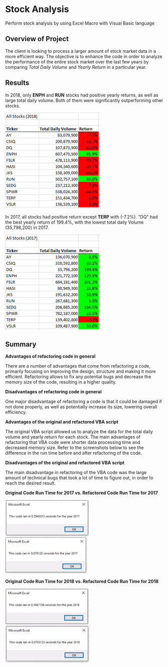 # **Stock Analysis**
Perform stock analysis by using Excel Macro with Visual Basic language



## **Overview of Project**
The client is looking to process a larger amount of stock market data in a more efficient way.
The objective is to enhance the code in order to analyze the performance of the entire stock market over the last few years by comparing *Total Daily Volume* and *Yearly Return* in a particular year.



## **Results**
In 2018, only **ENPH** and **RUN** stocks had positive yearly returns, as well as large total daily volume. Both of them were significantly outperforming other stocks.

![VBA Challenge 2018](VBA_Challenge_2018.png)

In 2017, all stocks had positive return except **TERP** with (-7.2%). "DQ" had the best yearly return of 199.4%, with the lowest total daily Volume (35,796,200) in 2017.

![VBA Challenge 2017](VBA_Challenge_2017.png)


## **Summary**

**Advantages of refactoring code in general**

There are a number of advantages that come from refactoring a code, primarily focusing on improving the design, structure and making it more efficient. Refactoring allows to fix any potential bugs and decrease the memory size of the code, resulting in a higher quality. 

**Disadvantages of refactoring code in general**

One major disadvantage of refactoring a code is that it could be damaged if not done properly, as well as potentially increase its size, lowering overall efficiency. 


**Advantages of the original and refactored VBA script**

The original VBA script allowed us to analyze the data for the total daily volume and yearly return for each stock. The main advantages of refactoring that VBA code were shorter data processing time and decreased memory size. Refer to the screenshots below to see the difference in the run time before and after refactoring of the code.

**Disadvantages of the original and refactored VBA script**

The main disadvantage in refactoring of the VBA code was the large amount of technical bugs that took a lot of time to figure out, in order to reach the desired result. 

**Original Code Run Time for 2017 vs. Refactored Code Run Time for 2017** 

![VBA Challenge 2017_time](VBA_Challenge_2017_time.png)
![VBA Challenge 2017_ref](VBA_Challenge_2017_ref.png)

**Original Code Run Time for 2018 vs. Refactored Code Run Time for 2018** 

![VBA Challenge 2018_time](VBA_Challenge_2018_time.png)
![VBA Challenge 2018_ref](VBA_Challenge_2018_ref.png)

